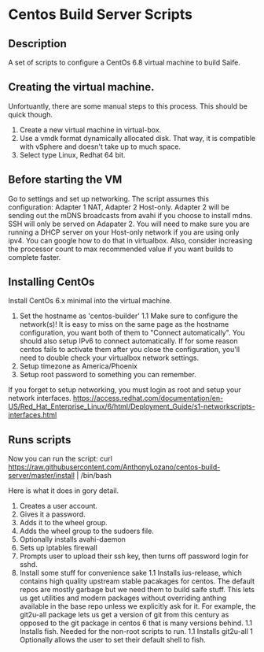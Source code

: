 # Centos Build Server Scripts
## Description
A set of scripts to configure a CentOs 6.8 virtual machine to build Saife.

## Creating the virtual machine.
Unfortuantly, there are some manual steps to this process. This should be quick though.

1. Create a new virtual machine in virtual-box.
1. Use a vmdk format dynamically allocated disk. That way, it is compatible with vSphere and doesn't take up to much space.
1. Select type Linux, Redhat 64 bit.

## Before starting the VM

Go to settings and set up networking. The script assumes this configuration: Adapter 1 NAT, Adapter 2 Host-only. Adapter 2 will be sending out the mDNS broadcasts from avahi if you choose to install mdns. SSH will only be served on Adapater 2. You will need to make sure you are running a DHCP server on your Host-only network if you are using only ipv4. You can google how to do that in virtualbox. Also, consider increasing the processor count to max recommended value if you want builds to complete faster.

## Installing CentOs
Install CentOs 6.x minimal into the virtual machine.

1. Set the hostname as 'centos-builder'
1.1 Make sure to configure the network(s)! It is easy to miss on the same page as the hostname configuration, you want both of them to "Connect automatically". You should also setup IPv6 to connect automatically. If for some reason centos fails to activate them after you close the configuration, you'll need to double check your virtualbox network settings.
1. Setup timezone as America/Phoenix
1. Setup root password to something you can remember.


If you forget to setup networking, you must login as root and setup your network interfaces. https://access.redhat.com/documentation/en-US/Red_Hat_Enterprise_Linux/6/html/Deployment_Guide/s1-networkscripts-interfaces.html

## Runs scripts
Now you can run the script:
curl https://raw.githubusercontent.com/AnthonyLozano/centos-build-server/master/install | /bin/bash

Here is what it does in gory detail. 

1. Creates a user account.
1. Gives it a password.
1. Adds it to the wheel group.
1. Adds the wheel group to the sudoers file.
1. Optionally installs avahi-daemon
1. Sets up iptables firewall
1. Prompts user to upload their ssh key, then turns off password login for sshd.
1. Install some stuff for convenience sake
1.1 Installs ius-release, which contains high quality upstream stable pacakages for centos. The default repos are mostly garbage but we need them to build saife stuff. This lets us get utilities and modern packages without overriding anthing available in the base repo unless we explicitly ask for it. For example, the git2u-all package lets us get a version of git from this century as opposed to the git package in centos 6 that is many versions behind.
1.1 Installs fish. Needed for the non-root scripts to run.
1.1 Installs git2u-all
1 Optionally allows the user to set their default shell to fish.
